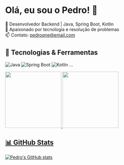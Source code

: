 # Olá, eu sou o Pedro! 👋
  
💼 Desenvolvedor Backend | Java, Spring Boot, Kotlin  
🚀 Apaixonado por tecnologia e resolução de problemas  
📫 Contato: pedroqne@email.com  

## 🔧 Tecnologias & Ferramentas
![Java](https://img.shields.io/badge/Java-ED8B00?style=for-the-badge&logo=java&logoColor=white)
![Spring Boot](https://img.shields.io/badge/Spring_Boot-6DB33F?style=for-the-badge&logo=spring-boot&logoColor=white)
![Kotlin](https://img.shields.io/badge/Kotlin-0095D5?style=for-the-badge&logo=kotlin&logoColor=white)
...

<div>
<a href="https://github.com/pedroqne">
<img height="180em" src="https://github-readme-stats.vercel.app/api/top-langs/?username=pedroqne&layout=compact&langs_count=7&theme=dark"/>
<img height="180em" src="https://github-readme-stats.vercel.app/api?username=pedroqne&show_icons=true&theme=dark&include_all_commits=true&count_private=true"/>
</div>


## 📊 GitHub Stats
![Pedro's GitHub stats](https://github-readme-stats.vercel.app/api?username=pedroqne&show_icons=true&theme=radical)
